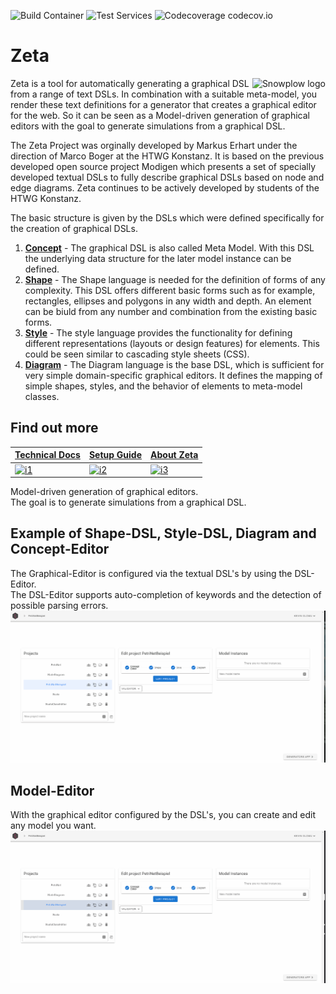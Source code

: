![Build Container](https://github.com/Zeta-Project/zeta/workflows/Build%20Container/badge.svg) ![Test Services](https://github.com/Zeta-Project/zeta/workflows/Test%20Services/badge.svg) ![Codecoverage codecov.io](https://codecov.io/gh/Zeta-Project/zeta/branch/dev/graph/badge.svg)
# Zeta
<img src="https://avatars3.githubusercontent.com/u/29041085?s=150&v=4" alt="Snowplow logo" title="Snowplow" align="right" />

Zeta is a tool for automatically generating a graphical DSL from a range of text DSLs. In combination with a suitable meta-model, you render these text definitions for a generator that creates a graphical editor for the web. So it can be seen as a Model-driven generation of graphical editors with the goal to generate simulations from a graphical DSL.

The Zeta Project was orginally developed by Markus Erhart under the direction of Marco Boger at the HTWG Konstanz. It is based on the previous developed open source project Modigen which presents a set of specially developed textual DSLs to fully describe graphical DSLs based on node and edge diagrams. Zeta continues to be actively developed by students of the HTWG Konstanz.

The basic structure is given by the DSLs which were defined specifically for the creation of graphical DSLs.


1. **[Concept](https://github.com/Zeta-Project/zeta/wiki/Concept-DSL)** - The graphical DSL is also called Meta Model. With this DSL the underlying data structure for the later model instance can be defined. 
2. **[Shape](https://github.com/Zeta-Project/zeta/wiki/Shape-DSL)** - The Shape language is needed for the definition of forms of any complexity. This DSL offers different basic forms such as for example, rectangles, ellipses and polygons in any width and depth. An element can be biuld from any number and combination from the existing basic forms.
3. **[Style](https://github.com/Zeta-Project/zeta/wiki/Style-DSL)** - The style language provides the functionality for defining different representations (layouts or design features) for elements. This could be seen similar to cascading style sheets (CSS).
4. **[Diagram](https://github.com/Zeta-Project/zeta/wiki/Diagram-DSL)** - The Diagram language is the base DSL, which is sufficient for very simple domain-specific graphical editors. It defines the mapping of simple shapes, styles, and the behavior of elements to meta-model classes.


## Find out more

| **[Technical Docs][aboutZeta]**     | **[Setup Guide][setup]**      | **[About Zeta][aboutZeta]**           |
|-------------------------------------|-------------------------------|---------------------------------------|
| [![i1][techdocs-image]][aboutZeta]  | [![i2][setup-image]][setup]   | [![i3][roadmap-image]][aboutZeta]     | 


Model-driven generation of graphical editors. <br>
The goal is to generate simulations from a graphical DSL.


## Example of Shape-DSL, Style-DSL, Diagram and Concept-Editor
The Graphical-Editor is configured via the textual DSL's by using the DSL-Editor.
<br>
The DSL-Editor supports auto-completion of keywords and the detection of possible parsing errors. 
![DSL-Editor-Edit](https://github.com/Zeta-Project/zeta/blob/dev/api/wiki/ConceptEditor_DSLs.gif)

## Model-Editor
With the graphical editor configured by the DSL's, you can create and edit any model you want.
![Model-Editor](https://github.com/Zeta-Project/zeta/blob/dev/api/wiki/Model-Editor-zeta.gif)

[techdocs-image]: https://d3i6fms1cm1j0i.cloudfront.net/github/images/techdocs.png
[setup-image]: https://d3i6fms1cm1j0i.cloudfront.net/github/images/setup.png
[roadmap-image]: https://d3i6fms1cm1j0i.cloudfront.net/github/images/roadmap.png

[aboutZeta]: https://github.com/Zeta-Project/zeta/wiki/Table-of-Contents
[setup]: https://github.com/Zeta-Project/zeta/wiki/Installation
